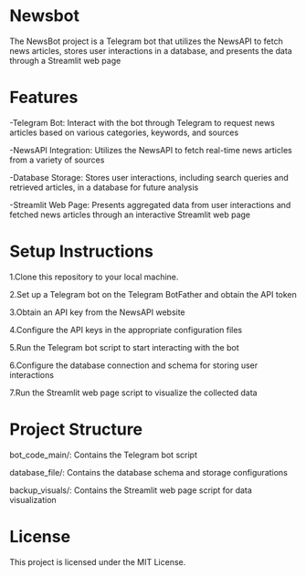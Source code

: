 # Newsbot
The NewsBot project is a Telegram bot that utilizes the NewsAPI to fetch news articles, stores user interactions in a database, and presents the data through a Streamlit web page

# Features
-Telegram Bot: Interact with the bot through Telegram to request news articles based on various categories, keywords, and sources

-NewsAPI Integration: Utilizes the NewsAPI to fetch real-time news articles from a variety of sources

-Database Storage: Stores user interactions, including search queries and retrieved articles, in a database for future analysis

-Streamlit Web Page: Presents aggregated data from user interactions and fetched news articles through an interactive Streamlit web page

# Setup Instructions
1.Clone this repository to your local machine.

2.Set up a Telegram bot on the Telegram BotFather and obtain the API token

3.Obtain an API key from the NewsAPI website

4.Configure the API keys in the appropriate configuration files

5.Run the Telegram bot script to start interacting with the bot

6.Configure the database connection and schema for storing user interactions

7.Run the Streamlit web page script to visualize the collected data

# Project Structure
bot_code_main/: Contains the Telegram bot script

database_file/: Contains the database schema and storage configurations

backup_visuals/: Contains the Streamlit web page script for data visualization

# License
This project is licensed under the MIT License.
